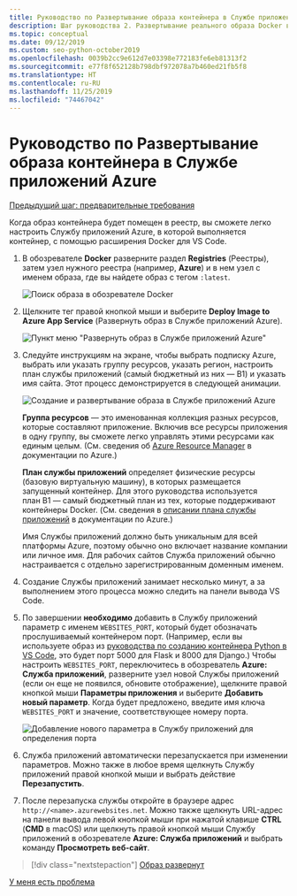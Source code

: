 ```yaml
---
title: Руководство по Развертывание образа контейнера в Службе приложений Azure с помощью Visual Studio Code
description: Шаг руководства 2. Развертывание реального образа Docker в Службе приложений Azure из реестра контейнеров
ms.topic: conceptual
ms.date: 09/12/2019
ms.custom: seo-python-october2019
ms.openlocfilehash: 0039b2cc9e612d7e03398e772183fe6eb81313f2
ms.sourcegitcommit: e77f8f652128b798dbf972078a7b460ed21fb5f8
ms.translationtype: HT
ms.contentlocale: ru-RU
ms.lasthandoff: 11/25/2019
ms.locfileid: "74467042"
---
```

# <a name="tutorial-deploy-a-container-image-to-azure-app-service"></a>Руководство по Развертывание образа контейнера в Службе приложений Azure

[Предыдущий шаг: предварительные требования](tutorial-deploy-containers-01.md)

Когда образ контейнера будет помещен в реестр, вы сможете легко настроить Службу приложений Azure, в которой выполняется контейнер, с помощью расширения Docker для VS Code.

1. В обозревателе **Docker** разверните раздел **Registries** (Реестры), затем узел нужного реестра (например, **Azure**) и в нем узел с именем образа, где вы найдете образ с тегом `:latest`.

    ![Поиск образа в обозревателе Docker](media/deploy-containers/find-image-to-deploy-in-docker-explorer.png)

1. Щелкните тег правой кнопкой мыши и выберите **Deploy Image to Azure App Service** (Развернуть образ в Службе приложений Azure).

    ![Пункт меню "Развернуть образ в Службе приложений Azure"](media/deploy-containers/deploy-image-to-azure-app-service-with-docker-explorer.png)

1. Следуйте инструкциям на экране, чтобы выбрать подписку Azure, выбрать или указать группу ресурсов, указать регион, настроить план службы приложений (самый бюджетный из них — B1) и указать имя сайта. Этот процесс демонстрируется в следующей анимации.

    ![Создание и развертывание образа в Службе приложений Azure](media/deploy-containers/deploy-image-to-azure-app-service.gif)

    **Группа ресурсов** — это именованная коллекция разных ресурсов, которые составляют приложение. Включив все ресурсы приложения в одну группу, вы сможете легко управлять этими ресурсами как единым целым. (См. сведения об [Azure Resource Manager](https://docs.microsoft.com/azure/azure-resource-manager/resource-group-overview) в документации по Azure.)

    **План службы приложений** определяет физические ресурсы (базовую виртуальную машину), в которых размещается запущенный контейнер. Для этого руководства используется план B1 — самый бюджетный план из тех, которые поддерживают контейнеры Docker. (См. сведения в [описании плана службы приложений](https://docs.microsoft.com/azure/app-service/azure-web-sites-web-hosting-plans-in-depth-overview) в документации по Azure.)

    Имя Службы приложений должно быть уникальным для всей платформы Azure, поэтому обычно оно включает название компании или личное имя. Для рабочих сайтов Служба приложений обычно настраивается с отдельно зарегистрированным доменным именем.

1. Создание Службы приложений занимает несколько минут, а за выполнением этого процесса можно следить на панели вывода VS Code.

1. По завершении **необходимо** добавить в Службу приложений параметр с именем `WEBSITES_PORT`, который будет обозначать прослушиваемый контейнером порт. (Например, если вы используете образ из [руководства по созданию контейнера Python в VS Code](https://code.visualstudio.com/docs/python/tutorial-create-container), это будет порт 5000 для Flask и 8000 для Django.) Чтобы настроить `WEBSITES_PORT`, переключитесь в обозреватель **Azure: Служба приложений**, разверните узел новой Службы приложений (если он еще не появился, обновите отображение), щелкните правой кнопкой мыши **Параметры приложения** и выберите **Добавить новый параметр**. Когда будет предложено, введите имя ключа `WEBSITES_PORT` и значение, соответствующее номеру порта.

    ![Добавление нового параметра в Службу приложений для определения порта](media/deploy-containers/add-new-setting-in-app-service-settings-explorer.png)

1. Служба приложений автоматически перезапускается при изменении параметров. Можно также в любое время щелкнуть Службу приложений правой кнопкой мыши и выбрать действие **Перезапустить**.

1. После перезапуска службы откройте в браузере адрес `http://<name>.azurewebsites.net`. Можно также щелкнуть URL-адрес на панели вывода левой кнопкой мыши при нажатой клавише **CTRL** (**CMD** в macOS) или щелкнуть правой кнопкой мыши Службу приложений в обозревателе **Azure: Служба приложений** и выбрать команду **Просмотреть веб-сайт**.

> [!div class="nextstepaction"]
> [Образ развернут](tutorial-deploy-containers-03.md)

[У меня есть проблема](https://www.research.net/r/PWZWZ52?tutorial=vscode-appservice-containers&step=02-deploy-container)
